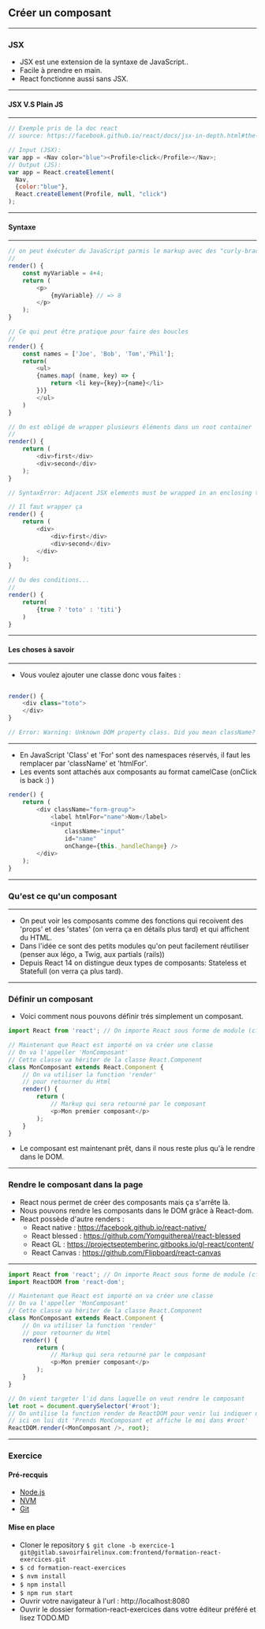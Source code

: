 ## Créer un composant

---

### JSX

- JSX est une extension de la syntaxe de JavaScript.. <!-- .element: class="fragment" -->
- Facile à prendre en main. <!-- .element: class="fragment" -->
- React fonctionne aussi sans JSX. <!-- .element: class="fragment" -->

---

#### JSX V.S Plain JS

---

```javascript
// Exemple pris de la doc react
// source: https://facebook.github.io/react/docs/jsx-in-depth.html#the-transform

// Input (JSX):
var app = <Nav color="blue"><Profile>click</Profile></Nav>;
// Output (JS):
var app = React.createElement(
  Nav,
  {color:"blue"},
  React.createElement(Profile, null, "click")
);
```

---

#### Syntaxe

---

```javascript
// on peut éxécuter du JavaScript parmis le markup avec des "curly-brackets"
//
render() {
    const myVariable = 4+4;
    return (
        <p>
            {myVariable} // => 8
        </p>
    );
}

// Ce qui peut être pratique pour faire des boucles
//
render() {
    const names = ['Joe', 'Bob', 'Tom','Phil'];
    return(
        <ul>
        {names.map( (name, key) => {
            return <li key={key}>{name}</li>
        })}
        </ul>
    )
}

// On est obligé de wrapper plusieurs éléments dans un root container
//
render() {
    return (
        <div>first</div>
        <div>second</div>
    );
}

// SyntaxError: Adjacent JSX elements must be wrapped in an enclosing tag

// Il faut wrapper ça
render() {
    return (
        <div>
            <div>first</div>
            <div>second</div>
        </div>
    );
}

// Ou des conditions...
//
render() {
    return(
        {true ? 'toto' : 'titi'}
    )
}
```

---

#### Les choses à savoir

---

- Vous voulez ajouter une classe donc vous faites :

```javascript

render() {
    <div class="toto">
    </div>
}

// Error: Warning: Unknown DOM property class. Did you mean className?

```

---

- En JavaScript 'Class' et 'For' sont des namespaces réservés, il faut les remplacer par 'className' et 'htmlFor'.
- Les events sont attachés aux composants au format camelCase (onClick is back :) )

```javascript
render() {
    return (
        <div className="form-group">
            <label htmlFor="name">Nom</label>
            <input
                className="input"
                id="name"
                onChange={this._handleChange} />
        </div>
    );
}
```

---

### Qu'est ce qu'un composant

---

- On peut voir les composants comme des fonctions qui recoivent des 'props' et des 'states'
(on verra ça en détails plus tard) et qui affichent du HTML.
- Dans l'idée ce sont des petits modules qu'on peut facilement réutiliser (penser aux légo, a Twig, aux partials (rails))
- Depuis React 14 on distingue deux types de composants: Stateless et Statefull (on verra ça plus tard).

---

### Définir un composant

- Voici comment nous pouvons définir trés simplement un composant.

```javascript
import React from 'react'; // On importe React sous forme de module (cf: Appendice 1)

// Maintenant que React est importé on va créer une classe
// On va l'appeller 'MonComposant'
// Cette classe va hériter de la classe React.Component
class MonComposant extends React.Component {
    // On va utiliser la function 'render'
    // pour retourner du Html
    render() {
        return (
            // Markup qui sera retourné par le composant
            <p>Mon premier composant</p>
        );
    }
}
```

- Le composant est maintenant prêt, dans il nous reste plus qu'à le rendre dans le DOM.

---

### Rendre le composant dans la page

- React nous permet de créer des composants mais ça s'arrête là.
- Nous pouvons rendre les composants dans le DOM grâce à React-dom.
- React possède d'autre renders :
    - React native : https://facebook.github.io/react-native/
    - React blessed : https://github.com/Yomguithereal/react-blessed
    - React GL : https://projectseptemberinc.gitbooks.io/gl-react/content/
    - React Canvas : https://github.com/Flipboard/react-canvas

---


```javascript
import React from 'react'; // On importe React sous forme de module (cf: Appendice 1)
import ReactDOM from 'react-dom';

// Maintenant que React est importé on va créer une classe
// On va l'appeller 'MonComposant'
// Cette classe va hériter de la classe React.Component
class MonComposant extends React.Component {
    // On va utiliser la function 'render'
    // pour retourner du Html
    render() {
        return (
            // Markup qui sera retourné par le composant
            <p>Mon premier composant</p>
        );
    }
}

// On vient targeter l'id dans laquelle on veut rendre le composant
let root = document.querySelector('#root');
// On untilise la function render de ReactDOM pour venir lui indiquer quoi faire
// ici on lui dit 'Prends MonComposant et affiche le moi dans #root'
ReactDOM.render(<MonComposant />, root);
```

---

### Exercice

#### Pré-recquis

- [Node.js](https://nodejs.org/en/)
- [NVM](https://github.com/creationix/nvm)
- [Git](https://git-scm.com/)


#### Mise en place

- Cloner le repository ```$ git clone -b exercice-1 git@gitlab.savoirfairelinux.com:frontend/formation-react-exercices.git```
- ```$ cd formation-react-exercices```
- ```$ nvm install```
- ```$ npm install```
- ```$ npm run start```
- Ouvrir votre navigateur à l'url : http://localhost:8080
- Ouvrir le dossier formation-react-exercices dans votre éditeur préféré et lisez TODO.MD
